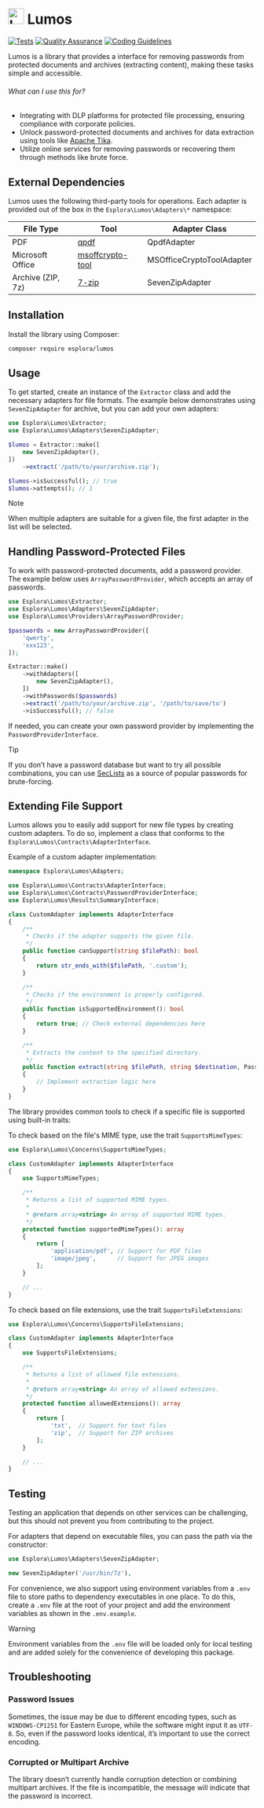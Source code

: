# <img src=".github/logo.svg?sanitize=true" width="32" height="32" alt="Lumos"> Lumos

[![Tests](https://github.com/esplora/decompresso/actions/workflows/phpunit.yml/badge.svg)](https://github.com/esplora/decompresso/actions/workflows/phpunit.yml)
[![Quality Assurance](https://github.com/esplora/lumos/actions/workflows/quality.yml/badge.svg)](https://github.com/esplora/lumos/actions/workflows/quality.yml)
[![Coding Guidelines](https://github.com/esplora/lumos/actions/workflows/php-cs-fixer.yml/badge.svg)](https://github.com/esplora/lumos/actions/workflows/php-cs-fixer.yml)

Lumos is a library that provides a interface for removing passwords from protected documents and archives (extracting
content), making these tasks simple and accessible.


###### What can I use this for?

- Integrating with DLP platforms for protected file processing, ensuring compliance with corporate policies.
- Unlock password-protected documents and archives for data extraction using tools like [Apache Tika](https://tika.apache.org/).
- Utilize online services for removing passwords or recovering them through methods like brute force.

## External Dependencies

Lumos uses the following third-party tools for operations.
Each adapter is provided out of the box in the `Esplora\Lumos\Adapters\*` namespace:

| **File Type**     | **Tool**                                                         | **Adapter Class**         |
|-------------------|------------------------------------------------------------------|---------------------------|
| PDF               | [qpdf](https://github.com/qpdf/qpdf)                             | QpdfAdapter               |
| Microsoft Office  | [msoffcrypto-tool](https://github.com/nolze/msoffcrypto-tool)    | MSOfficeCryptoToolAdapter |
| Archive (ZIP, 7z) | [7-zip](https://www.7-zip.org/)                                  | SevenZipAdapter           |

## Installation

Install the library using Composer:

```bash
composer require esplora/lumos
```

## Usage

To get started, create an instance of the `Extractor` class and add the necessary adapters for file formats. The example
below demonstrates using `SevenZipAdapter` for archive, but you can add your own adapters:

```php
use Esplora\Lumos\Extractor;
use Esplora\Lumos\Adapters\SevenZipAdapter;

$lumos = Extractor::make([
    new SevenZipAdapter(),
])
    ->extract('/path/to/your/archive.zip');

$lumos->isSuccessful(); // true
$lumos->attempts(); // 1
```

> [!NOTE]
> When multiple adapters are suitable for a given file, the first adapter in the list will be selected.


## Handling Password-Protected Files

To work with password-protected documents, add a password provider. The example below uses `ArrayPasswordProvider`,
which accepts an array of passwords.

```php
use Esplora\Lumos\Extractor;
use Esplora\Lumos\Adapters\SevenZipAdapter;
use Esplora\Lumos\Providers\ArrayPasswordProvider;

$passwords = new ArrayPasswordProvider([
    'qwerty',
    'xxx123',
]);

Extractor::make()
    ->withAdapters([
        new SevenZipAdapter(),
    ])
    ->withPasswords($passwords)
    ->extract('/path/to/your/archive.zip', '/path/to/save/to')
    ->isSuccessful(); // false
```

If needed, you can create your own password provider by implementing the `PasswordProviderInterface`.

> [!TIP]
> If you don’t have a password database but want to try all possible combinations, you can
> use [SecLists](https://github.com/danielmiessler/SecLists/tree/master/Passwords) as a source of popular passwords for
> brute-forcing.


## Extending File Support

Lumos allows you to easily add support for new file types by creating custom adapters.
To do so, implement a class that conforms to the `Esplora\Lumos\Contracts\AdapterInterface`.

Example of a custom adapter implementation:

```php
namespace Esplora\Lumos\Adapters;

use Esplora\Lumos\Contracts\AdapterInterface;
use Esplora\Lumos\Contracts\PasswordProviderInterface;
use Esplora\Lumos\Results\SummaryInterface;

class CustomAdapter implements AdapterInterface
{
    /**
     * Checks if the adapter supports the given file.
     */
    public function canSupport(string $filePath): bool
    {
        return str_ends_with($filePath, '.custom');
    }

    /**
     * Checks if the environment is properly configured.
     */
    public function isSupportedEnvironment(): bool
    {
        return true; // Check external dependencies here
    }

    /**
     * Extracts the content to the specified directory.
     */
    public function extract(string $filePath, string $destination, PasswordProviderInterface $passwords): SummaryInterface
    {
        // Implement extraction logic here
    }
}
```

The library provides common tools to check if a specific file is supported using built-in traits:

To check based on the file's MIME type, use the trait `SupportsMimeTypes`:

```php
use Esplora\Lumos\Concerns\SupportsMimeTypes;

class CustomAdapter implements AdapterInterface
{
    use SupportsMimeTypes;

    /**
     * Returns a list of supported MIME types.
     *
     * @return array<string> An array of supported MIME types.
     */
    protected function supportedMimeTypes(): array
    {
        return [
            'application/pdf', // Support for PDF files
            'image/jpeg',      // Support for JPEG images
        ];
    }

    // ...
}
```

To check based on file extensions, use the trait `SupportsFileExtensions`:

```php
use Esplora\Lumos\Concerns\SupportsFileExtensions;

class CustomAdapter implements AdapterInterface
{
    use SupportsFileExtensions;

    /**
     * Returns a list of allowed file extensions.
     *
     * @return array<string> An array of allowed extensions.
     */
    protected function allowedExtensions(): array
    {
        return [
            'txt',  // Support for text files
            'zip',  // Support for ZIP archives
        ];
    }

    // ...
}
```


## Testing

Testing an application that depends on other services can be challenging, but this should not prevent you from
contributing to the project.

For adapters that depend on executable files, you can pass the path via the constructor:

```php
use Esplora\Lumos\Adapters\SevenZipAdapter;

new SevenZipAdapter('/usr/bin/7z'),
```

For convenience, we also support using environment variables from a `.env` file to store paths to dependency executables
in one place. To do this, create a `.env` file at the root of your project and add the environment variables as shown in
the `.env.example`.

> [!WARNING]  
> Environment variables from the `.env` file will be loaded only for local testing and are added solely for the
> convenience of developing this package.


## Troubleshooting

### Password Issues

Sometimes, the issue may be due to different encoding types, such as `WINDOWS-CP1251` for Eastern Europe, while the software might input it as `UTF-8`. 
So, even if the password looks identical, it’s important to use the correct encoding.

### Corrupted or Multipart Archive

The library doesn’t currently handle corruption detection or combining multipart archives. 
If the file is incompatible, the message will indicate that the password is incorrect.
